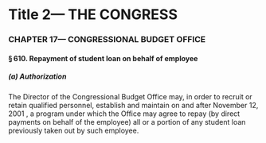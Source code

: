 
# Title 2— THE CONGRESS
### CHAPTER 17— CONGRESSIONAL BUDGET OFFICE
#### § 610. Repayment of student loan on behalf of employee
##### (a) Authorization

The Director of the Congressional Budget Office may, in order to recruit or retain qualified personnel, establish and maintain on and after November 12, 2001 , a program under which the Office may agree to repay (by direct payments on behalf of the employee) all or a portion of any student loan previously taken out by such employee.
